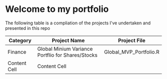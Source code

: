 # **Welcome to my portfolio**

The following table is a compliation of the projects I've undertaken and presented in this repo 

| Category  | Project Name | Project File |
| ------------- | ------------- | ------------- |  
| Finance  | Global Minium Variance Portflio for Shares/Stocks  | Global_MVP_Portfolio.R
| Content Cell  | Content Cell  |
